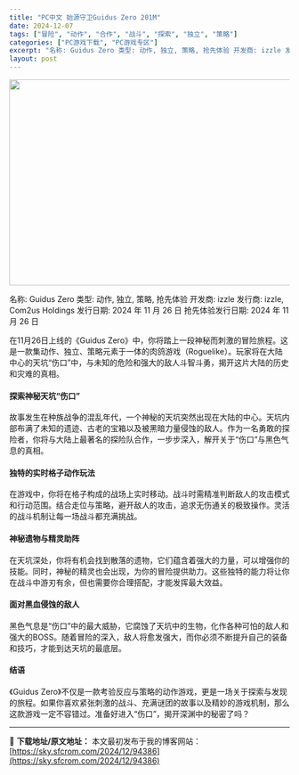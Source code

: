 ```yaml
---
title: "PC中文 始源守卫Guidus Zero 201M"
date: 2024-12-07
tags: ["冒险", "动作", "合作", "战斗", "探索", "独立", "策略"]
categories: ["PC游戏下载", "PC游戏专区"]
excerpt: "名称: Guidus Zero 类型: 动作, 独立, 策略, 抢先体验 开发商: izzle 发行商: izzle, Com2us Holdings 发行日期: 2024 年 11 月 26 日 抢先体验发行日期: 2024 年 11 月 26 日 在11月26日上线的《Guidus Zero》中&hellip;"
layout: post
---
```


<img class="aligncenter size-full wp-image-94387" src="https://sky.sfcrom.com/wp-content/uploads/2024/12/2024120623502398.webp" alt="" width="660" height="370" />

名称: Guidus Zero
类型: 动作, 独立, 策略, 抢先体验
开发商: izzle
发行商: izzle, Com2us Holdings
发行日期: 2024 年 11 月 26 日
抢先体验发行日期: 2024 年 11 月 26 日

在11月26日上线的《Guidus Zero》中，你将踏上一段神秘而刺激的冒险旅程。这是一款集动作、独立、策略元素于一体的肉鸽游戏（Roguelike）。玩家将在大陆中心的天坑“伤口”中，与未知的危险和强大的敌人斗智斗勇，揭开这片大陆的历史和灾难的真相。
<h4><strong>探索神秘天坑“伤口”</strong></h4>
故事发生在种族战争的混乱年代，一个神秘的天坑突然出现在大陆的中心。天坑内部布满了未知的遗迹、古老的宝箱以及被黑暗力量侵蚀的敌人。作为一名勇敢的探险者，你将与大陆上最著名的探险队合作，一步步深入，解开关于“伤口”与黑色气息的真相。
<h4><strong>独特的实时格子动作玩法</strong></h4>
在游戏中，你将在格子构成的战场上实时移动。战斗时需精准判断敌人的攻击模式和行动范围。结合走位与策略，避开敌人的攻击，追求无伤通关的极致操作。灵活的战斗机制让每一场战斗都充满挑战。
<h4><strong>神秘遗物与精灵助阵</strong></h4>
在天坑深处，你将有机会找到散落的遗物，它们蕴含着强大的力量，可以增强你的技能。同时，神秘的精灵也会出现，为你的冒险提供助力。这些独特的能力将让你在战斗中游刃有余，但也需要你合理搭配，才能发挥最大效益。
<h4><strong>面对黑血侵蚀的敌人</strong></h4>
黑色气息是“伤口”中的最大威胁，它腐蚀了天坑中的生物，化作各种可怕的敌人和强大的BOSS。随着冒险的深入，敌人将愈发强大，而你必须不断提升自己的装备和技巧，才能到达天坑的最底层。
<h4><strong>结语</strong></h4>
《Guidus Zero》不仅是一款考验反应与策略的动作游戏，更是一场关于探索与发现的旅程。如果你喜欢紧张刺激的战斗、充满谜团的故事以及精妙的游戏机制，那么这款游戏一定不容错过。准备好进入“伤口”，揭开深渊中的秘密了吗？

---
📖 **下载地址/原文地址：** 本文最初发布于我的博客网站：[https://sky.sfcrom.com/2024/12/94386](https://sky.sfcrom.com/2024/12/94386)
